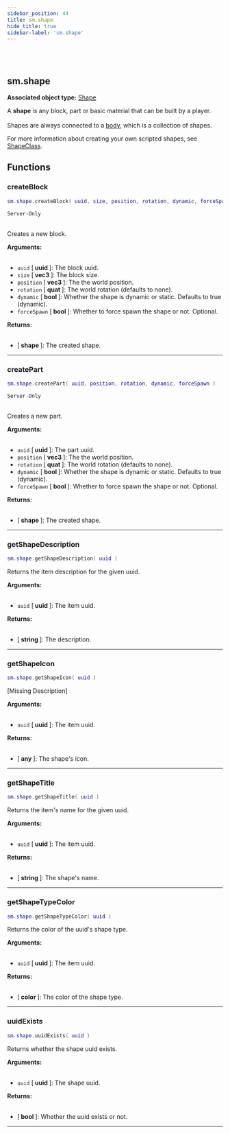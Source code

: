 ```yaml
---
sidebar_position: 44
title: sm.shape
hide_title: true
sidebar-label: 'sm.shape'
---
```


<br></br>

## sm.shape

**Associated object type:** [Shape](/lua/Game-Script-Environment/Userdata/Shape)

A <strong>shape</strong> is any block, part or basic material that can be built by a player. <br></br>
Shapes are always connected to a [body](/lua/Game-Script-Environment/Userdata/Body), which is a collection of shapes.

For more information about creating your own scripted shapes, see [ShapeClass](/lua/Game-Script-Environment/Classes/ShapeClass).

## Functions

### createBlock

```lua
sm.shape.createBlock( uuid, size, position, rotation, dynamic, forceSpawn )
```
<code>Server-Only</code> <br></br>

Creates a new block.

<strong>Arguments:</strong> <br></br>

- <code>uuid</code> [<strong> uuid </strong>]: The block uuid.
- <code>size</code> [<strong> vec3 </strong>]: The block size.
- <code>position</code> [<strong> vec3 </strong>]: The the world position.
- <code>rotation</code> [<strong> quat </strong>]: The world rotation (defaults to none).
- <code>dynamic</code> [<strong> bool </strong>]: Whether the shape is dynamic or static. Defaults to true (dynamic).
- <code>forceSpawn</code> [<strong> bool </strong>]: Whether to force spawn the shape or not. Optional.

<strong>Returns:</strong> <br></br>

- [<strong> shape </strong>]: The created shape.

---

### createPart

```lua
sm.shape.createPart( uuid, position, rotation, dynamic, forceSpawn )
```
<code>Server-Only</code> <br></br>

Creates a new part.

<strong>Arguments:</strong> <br></br>

- <code>uuid</code> [<strong> uuid </strong>]: The part uuid.
- <code>position</code> [<strong> vec3 </strong>]: The the world position.
- <code>rotation</code> [<strong> quat </strong>]: The world rotation (defaults to none).
- <code>dynamic</code> [<strong> bool </strong>]: Whether the shape is dynamic or static. Defaults to true (dynamic).
- <code>forceSpawn</code> [<strong> bool </strong>]: Whether to force spawn the shape or not. Optional.

<strong>Returns:</strong> <br></br>

- [<strong> shape </strong>]: The created shape.

---

### getShapeDescription

```lua
sm.shape.getShapeDescription( uuid )
```

Returns the item description for the given uuid.

<strong>Arguments:</strong> <br></br>

- <code>uuid</code> [<strong> uuid </strong>]: The item uuid.

<strong>Returns:</strong> <br></br>

- [<strong> string </strong>]: The description.

---

### getShapeIcon

```lua
sm.shape.getShapeIcon( uuid )
```

[Missing Description]

<strong>Arguments:</strong> <br></br>

- <code>uuid</code> [<strong> uuid </strong>]: The item uuid.

<strong>Returns:</strong> <br></br>

- [<strong> any </strong>]: The shape's icon.

---

### getShapeTitle

```lua
sm.shape.getShapeTitle( uuid )
```

Returns the item's name for the given uuid.

<strong>Arguments:</strong> <br></br>

- <code>uuid</code> [<strong> uuid </strong>]: The item uuid.

<strong>Returns:</strong> <br></br>

- [<strong> string </strong>]: The shape's name.

---

### getShapeTypeColor

```lua
sm.shape.getShapeTypeColor( uuid )
```

Returns the color of the uuid's shape type.

<strong>Arguments:</strong> <br></br>

- <code>uuid</code> [<strong> uuid </strong>]: The item uuid.

<strong>Returns:</strong> <br></br>

- [<strong> color </strong>]: The color of the shape type.

---

### uuidExists

```lua
sm.shape.uuidExists( uuid )
```

Returns whether the shape uuid exists.

<strong>Arguments:</strong> <br></br>

- <code>uuid</code> [<strong> uuid </strong>]: The shape uuid.

<strong>Returns:</strong> <br></br>

- [<strong> bool </strong>]: Whether the uuid exists or not.

---
